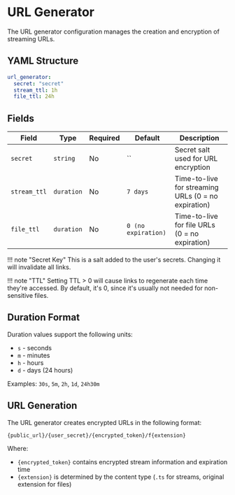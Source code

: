 # URL Generator

The URL generator configuration manages the creation and encryption of streaming URLs.

## YAML Structure

```yaml
url_generator:
  secret: "secret"
  stream_ttl: 1h
  file_ttl: 24h
```

## Fields

| Field        | Type       | Required | Default             | Description                                         |
|--------------|------------|----------|---------------------|-----------------------------------------------------|
| `secret`     | `string`   | No       | ``                  | Secret salt used for URL encryption                 |
| `stream_ttl` | `duration` | No       | `7 days`            | Time-to-live for streaming URLs (0 = no expiration) |
| `file_ttl`   | `duration` | No       | `0 (no expiration)` | Time-to-live for file URLs (0 = no expiration)      |

!!! note "Secret Key"
    This is a salt added to the user's secrets. Changing it will invalidate all links.

!!! note "TTL"
    Setting TTL > 0 will cause links to regenerate each time they're accessed. By default, it's 0, since it's usually not needed for non-sensitive files.

## Duration Format

Duration values support the following units:

- `s` - seconds
- `m` - minutes
- `h` - hours
- `d` - days (24 hours)

Examples: `30s`, `5m`, `2h`, `1d`, `24h30m`

## URL Generation

The URL generator creates encrypted URLs in the following format:

```
{public_url}/{user_secret}/{encrypted_token}/f{extension}
```

Where:

- `{encrypted_token}` contains encrypted stream information and expiration time
- `{extension}` is determined by the content type (`.ts` for streams, original extension for files)
